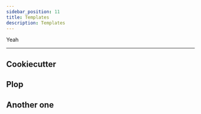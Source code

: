 ```yaml
---
sidebar_position: 11
title: Templates
description: Templates
---
```


Yeah

---

## Cookiecutter

## Plop

## Another one